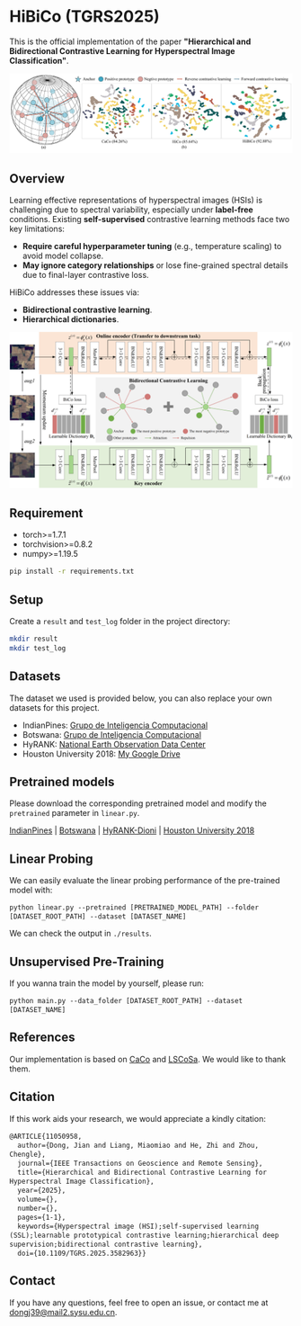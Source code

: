 # HiBiCo (TGRS2025)

This is the official implementation of the paper **"Hierarchical and Bidirectional Contrastive Learning for Hyperspectral Image Classification"**.

![HiBiCo_motivation](./HiBiCo_motivation.png "HiBiCo_motivation")
## Overview

Learning effective representations of hyperspectral images (HSIs) is challenging due to spectral variability, especially under **label-free** conditions. Existing **self-supervised** contrastive learning methods face two key limitations:

- **Require careful hyperparameter tuning** (e.g., temperature scaling) to avoid model collapse.
- **May ignore category relationships** or lose fine-grained spectral details due to final-layer contrastive loss.

HiBiCo addresses these issues via:
- **Bidirectional contrastive learning**.
- **Hierarchical dictionaries**.

![HiBiCo_graph](./HiBiCo_graph.png "HiBiCo_graph")

## Requirement
- torch>=1.7.1
- torchvision>=0.8.2
- numpy>=1.19.5
```bash
pip install -r requirements.txt
```

## Setup
Create a `result` and `test_log` folder in the project directory:
```bash
mkdir result
mkdir test_log
```

## Datasets
The dataset we used is provided below, you can also replace your own datasets for this project.
- IndianPines: [Grupo de Inteligencia Computacional](https://www.ehu.eus/ccwintco/index.php?title=Hyperspectral_Remote_Sensing_Scenes)
- Botswana: [Grupo de Inteligencia Computacional](https://www.ehu.eus/ccwintco/index.php?title=Hyperspectral_Remote_Sensing_Scenes)
- HyRANK: [National Earth Observation Data Center](https://www.noda.ac.cn/datasharing/datasetDetails/67c96f8cdf65e3259a9c9366)
- Houston University 2018: [My Google Drive](https://drive.google.com/drive/folders/1_WPFh2iOrCP0BZ6JbCKsq9eNbGj6fIqE?usp=drive_link)

## Pretrained models
Please download the corresponding pretrained model and modify the `pretrained` parameter in `linear.py`.

[IndianPines](https://drive.google.com/file/d/1zQ8nhpZaDyB5JYo4ERNp87Dp-N89ntly/view?usp=sharing) | [Botswana](https://drive.google.com/file/d/1VMIP_QUBUzHWi03Fuhz8oHtL-G4bG9pn/view?usp=sharing) | [HyRANK-Dioni](https://drive.google.com/file/d/1reaPW_EI37XX9OFuxVFSqfkgf93278vi/view?usp=sharing) | [Houston University 2018](https://drive.google.com/file/d/1KbARJFdgVNP5Q8CEf3NLuj1iPTHulbkI/view?usp=sharing)

## Linear Probing
We can easily evaluate the linear probing performance of the pre-trained model with:
```
python linear.py --pretrained [PRETRAINED_MODEL_PATH] --folder [DATASET_ROOT_PATH] --dataset [DATASET_NAME]   
```
We can check the output in `./results`.

## Unsupervised Pre-Training
If you wanna train the model by yourself, please run:
```
python main.py --data_folder [DATASET_ROOT_PATH] --dataset [DATASET_NAME]
```

## References
Our implementation is based on [CaCo](https://github.com/maple-research-lab/CaCo) and [LSCoSa](https://github.com/sakurashine/LSCoSa). We would like to thank them.

## Citation
If this work aids your research, we would appreciate a kindly citation:
```
@ARTICLE{11050958,
  author={Dong, Jian and Liang, Miaomiao and He, Zhi and Zhou, Chengle},
  journal={IEEE Transactions on Geoscience and Remote Sensing}, 
  title={Hierarchical and Bidirectional Contrastive Learning for Hyperspectral Image Classification}, 
  year={2025},
  volume={},
  number={},
  pages={1-1},
  keywords={Hyperspectral image (HSI);self-supervised learning (SSL);learnable prototypical contrastive learning;hierarchical deep supervision;bidirectional contrastive learning},
  doi={10.1109/TGRS.2025.3582963}}
```

## Contact
If you have any questions, feel free to open an issue, or contact me at dongj39@mail2.sysu.edu.cn.
